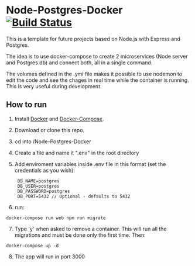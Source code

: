 # Node-Postgres-Docker [![Build Status](https://travis-ci.org/pabloegpf1/Node-Postgres-Docker.svg?branch=master)](https://travis-ci.org/pabloegpf1/Node-Postgres-Docker)

This is a template for future projects based on Node.js with Express and Postgres. 

The idea is to use docker-compose to create 2 microservices (Node server and Postgres db) and connect both, all in a single command. 

The volumes defined in the .yml file makes it possible to use nodemon to edit the code and see the chages in real time while the container is running. This is very useful during development.

## How to run

1. Install [Docker](https://docs.docker.com/install/) and [Docker-Compose](https://docs.docker.com/compose/install/).
2. Download or clone this repo.
3. cd into /Node-Postgres-Docker
4. Create a file and name it ".env" in the root directory
5. Add enviroment variables inside .env file in this format (set the credentials as you wish):

        DB_NAME=postgres
        DB_USER=postgres
        DB_PASSWORD=postgres
        DB_PORT=5432 // Optional - defaults to 5432

6. run:
```
docker-compose run web npm run migrate
```
7. Type 'y' when asked to remove a container. This will run all the migrations and must be done only the first time. 
Then:
```
docker-compose up -d
```
8. The app will run in port 3000
